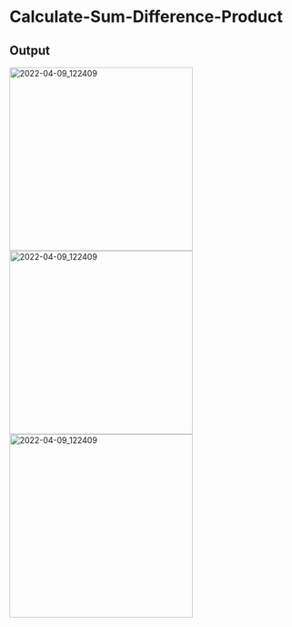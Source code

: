 # Calculate-Sum-Difference-Product
## Output
<img width="322" alt="2022-04-09_122409" src="https://user-images.githubusercontent.com/75488050/206795700-2ce21063-69a9-42bf-9e36-f1a3f082be14.png">     <img width="322" alt="2022-04-09_122409" src="https://user-images.githubusercontent.com/75488050/206795720-fcdd46d5-d5cb-4a4e-afec-f4b69266ea89.png">     <img width="322" alt="2022-04-09_122409" src="https://user-images.githubusercontent.com/75488050/206795752-20050561-e725-45d9-984a-a781fd71a349.png">
